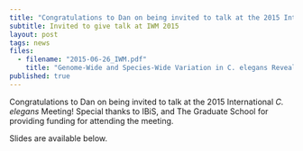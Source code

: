 ```yaml
---
title: "Congratulations to Dan on being invited to talk at the 2015 International <em>C. elegans</em> Meeting!"
subtitle: Invited to give talk at IWM 2015
layout: post
tags: news
files: 
  - filename: "2015-06-26_IWM.pdf"
    title: "Genome-Wide and Species-Wide Variation in C. elegans Reveals Association of Telomere Length With Population Differences in <em>pot-2</em>"
published: true
---
```





Congratulations to Dan on being invited to talk at the 2015 International <em>C. elegans</em> Meeting! Special thanks to IBiS, and The Graduate School for providing funding for attending the meeting.

Slides are available below.
